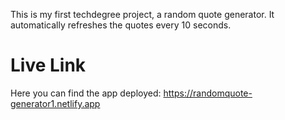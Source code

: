 This is my first techdegree project, a random quote generator.
It automatically refreshes the quotes every 10 seconds.

# Live Link

Here you can find the app deployed: https://randomquote-generator1.netlify.app
